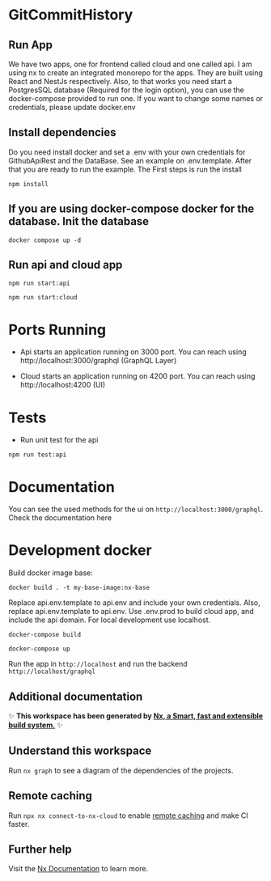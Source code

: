 # GitCommitHistory

## Run App

We have two apps, one for frontend called cloud and one called api. I am using nx to create an integrated monorepo for the apps.
They are built using React and NestJs respectively. Also, to that works you need start a PostgresSQL database (Required for the login option), you can use the docker-compose provided to run one. If you want to change some names or credentials, please update docker.env

## Install dependencies

Do you need install docker and set a .env with your own credentials for GithubApiRest and the DataBase. See an example on .env.template. After that you are ready to run the example. The First steps is run the install

`npm install`

## If you are using  docker-compose docker for the database. Init the database

`docker compose up -d`

## Run api and cloud app

`npm run start:api`

`npm run start:cloud`

# Ports Running

- Api starts an application running on 3000 port. You can reach using http://localhost:3000/graphql (GraphQL Layer)

- Cloud starts an application running on 4200 port. You can reach using http://localhost:4200 (UI)

# Tests

- Run unit test for the api

`npm run test:api`

# Documentation

You can see the used methods for the ui on `http://localhost:3000/graphql`. Check the documentation here

# Development docker

Build docker image base:

`docker build . -t my-base-image:nx-base`

Replace api.env.template to api.env and include your own credentials. Also, replace api.env.template to api.env.
Use .env.prod to build cloud app, and include the api domain. For local development use localhost.

`docker-compose build`

`docker-compose up`

Run the app in `http://localhost` and run the backend `http://localhost/graphql`

## Additional documentation

✨ **This workspace has been generated by [Nx, a Smart, fast and extensible build system.](https://nx.dev)** ✨

## Understand this workspace

Run `nx graph` to see a diagram of the dependencies of the projects.

## Remote caching

Run `npx nx connect-to-nx-cloud` to enable [remote caching](https://nx.app) and make CI faster.

## Further help

Visit the [Nx Documentation](https://nx.dev) to learn more.